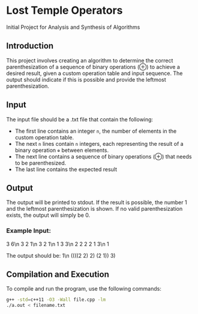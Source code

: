 # Lost Temple Operators
Initial Project for Analysis and Synthesis of Algorithms

## Introduction
This project involves creating an algorithm to determine the correct parenthesization of a sequence of binary operations (⊕) to achieve a desired result, given a custom operation table and input sequence. The output should indicate if this is possible and provide the leftmost parenthesization.

## Input
The input file should be a .txt file that contain the following:

- The first line contains an integer `n`, the number of elements in the custom operation table.
- The next `n` lines contain `n` integers, each representing the result of a binary operation `⊕` between elements.
- The next line contains a sequence of binary operations (⊕) that needs to be parenthesized.
- The last line contains the expected result

## Output
The output will be printed to stdout.
If the result is possible, the number 1 and the leftmost parenthesization is shown. If no valid parenthesization exists, the output will simply be 0.

### Example Input:
3 6\n
3 2 1\n
3 2 1\n
1 3 3\n
2 2 2 2 1 3\n
1

The output should be:
1\n
((((2 2) 2) (2 1)) 3)

## Compilation and Execution

To compile and run the program, use the following commands:
```bash
g++ -std=c++11 -O3 -Wall file.cpp -lm
./a.out < filename.txt
```

